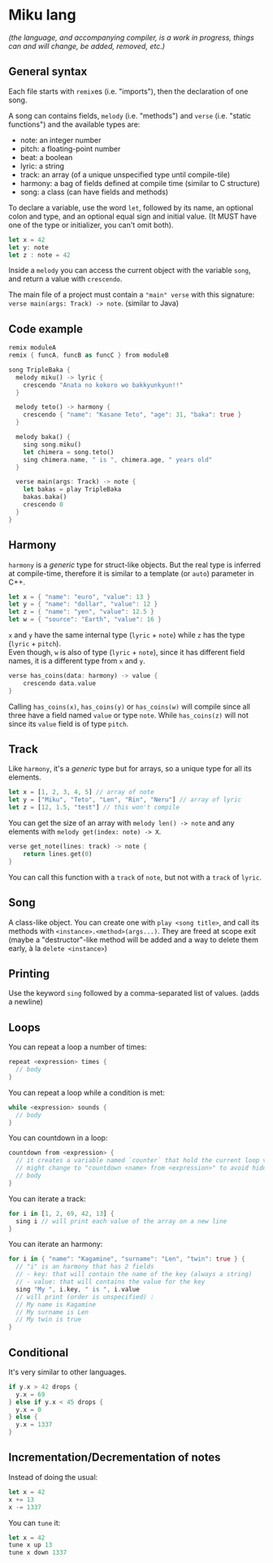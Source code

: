# Miku lang

*(the language, and accompanying compiler, is a work in progress, things can and will change, be added, removed, etc.)*

## General syntax

Each file starts with `remix`es (i.e. "imports"), then the declaration of one song.

A song can contains fields, `melody` (i.e. "methods") and `verse` (i.e. "static functions") and the available types are:
- note: an integer number
- pitch: a floating-point number
- beat: a boolean
- lyric: a string
- track: an array (of a unique unspecified type until compile-tile)
- harmony: a bag of fields defined at compile time (similar to C structure)
- song: a class (can have fields and methods)

To declare a variable, use the word `let`, followed by its name, an optional colon and type, and an optional equal sign and initial value. (It MUST have one of the type or initializer, you can't omit both).
```rs
let x = 42
let y: note
let z : note = 42
```

Inside a `melody` you can access the current object with the variable `song`, and return a value with `crescendo`.

The main file of a project must contain a `"main" verse` with this signature: `verse main(args: Track) -> note`. (similar to Java)

## Code example

```rs
remix moduleA
remix { funcA, funcB as funcC } from moduleB

song TripleBaka {
  melody miku() -> lyric {
    crescendo "Anata no kokoro wo bakkyunkyun!!"
  }

  melody teto() -> harmony {
    crescendo { "name": "Kasane Teto", "age": 31, "baka": true }
  }

  melody baka() {
    sing song.miku()
    let chimera = song.teto()
    sing chimera.name, " is ", chimera.age, " years old"
  }

  verse main(args: Track) -> note {
    let bakas = play TripleBaka
    bakas.baka()
    crescendo 0
  }
}
```

## Harmony

`harmony` is a *generic* type for struct-like objects. But the real type is inferred at compile-time, therefore it is similar to a template (or `auto`) parameter in C++.

```rs
let x = { "name": "euro", "value": 13 }
let y = { "name": "dollar", "value": 12 }
let z = { "name": "yen", "value": 12.5 }
let w = { "source": "Earth", "value": 16 }
```

`x` and `y` have the same internal type (`lyric` + `note`) while `z` has the type (`lyric` + `pitch`). \
Even though, `w` is also of type (`lyric` + `note`), since it has different field names, it is a different type from `x` and `y`.

```rs
verse has_coins(data: harmony) -> value {
    crescendo data.value
}
```
Calling `has_coins(x)`, `has_coins(y)` or `has_coins(w)` will compile since all three have a field named `value` or type `note`. While `has_coins(z)` will not since its `value` field is of type `pitch`.

## Track

Like `harmony`, it's a *generic* type but for arrays, so a unique type for all its elements.

```rs
let x = [1, 2, 3, 4, 5] // array of note
let y = ["Miku", "Teto", "Len", "Rin", "Neru"] // array of lyric
let z = [12, 1.5, "test"] // this won't compile
```

You can get the size of an array with `melody len() -> note` and any elements with `melody get(index: note) -> X`.

```rs
verse get_note(lines: track) -> note {
    return lines.get(0)
}
```
You can call this function with a `track` of `note`, but not with a `track` of `lyric`.

## Song

A class-like object. You can create one with `play <song title>`, and call its methods with `<instance>.<method>(args...)`.
They are freed at scope exit (maybe a "destructor"-like method will be added and a way to delete them early, à la `delete <instance>`)

## Printing

Use the keyword `sing` followed by a comma-separated list of values. (adds a newline)

## Loops

You can repeat a loop a number of times:
```rs
repeat <expression> times {
  // body
}
```

You can repeat a loop while a condition is met:
```rs
while <expression> sounds {
  // body
}
```

You can countdown in a loop:
```rs
countdown from <expression> {
  // it creates a variable named `counter` that hold the current loop value
  // might change to "countdown <name> from <expression>" to avoid hidden variable
  // body
}
```

You can iterate a track:
```rs
for i in [1, 2, 69, 42, 13] {
  sing i // will print each value of the array on a new line
}
```

You can iterate an harmony:
```rs
for i in { "name": "Kagamine", "surname": "Len", "twin": true } {
  // "i" is an harmony that has 2 fields
  // - key: that will contain the name of the key (always a string)
  // - value: that will contains the value for the key
  sing "My ", i.key, " is ", i.value
  // will print (order is unspecified) :
  // My name is Kagamine
  // My surname is Len
  // My twin is true
}
```

## Conditional

It's very similar to other languages.

```rs
if y.x > 42 drops {
  y.x = 69
} else if y.x < 45 drops {
  y.x = 0
} else {
  y.x = 1337
}
```

## Incrementation/Decrementation of notes

Instead of doing the usual:
```rs
let x = 42
x += 13
x -= 1337
```
You can `tune` it:
```rs
let x = 42
tune x up 13
tune x down 1337
```
